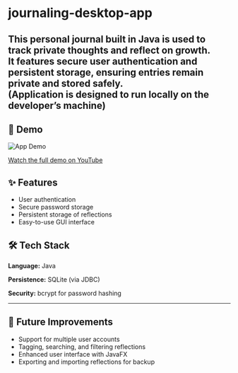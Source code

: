 # journaling-desktop-app

This personal journal built in Java is used to track private thoughts and reflect on growth.   
It features secure user authentication and persistent storage, ensuring entries remain private and stored safely.  
(Application is designed to run locally on the developer’s machine) 
---

## 🎥 Demo
![App Demo](assets/demo.gif)

[Watch the full demo on YouTube](https://youtu.be/your-demo-link)

## ✨ Features
- User authentication
- Secure password storage
- Persistent storage of reflections
- Easy-to-use GUI interface

## 🛠️ Tech Stack
**Language:** Java

**Persistence:** SQLite (via JDBC)

**Security:** bcrypt for password hashing

---

## 🔮 Future Improvements
- Support for multiple user accounts
- Tagging, searching, and filtering reflections
- Enhanced user interface with JavaFX
- Exporting and importing reflections for backup
